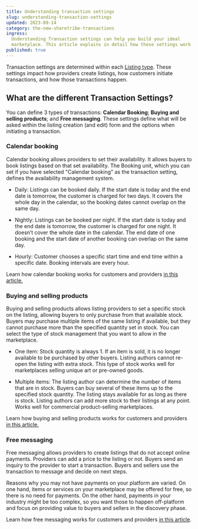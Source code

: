 ```yaml
---
title: Understanding transaction settings
slug: understanding-transaction-settings
updated: 2023-09-14
category: the-new-sharetribe-transactions
ingress:
  Understanding Transaction settings can help you build your ideal
  marketplace. This article explains in detail how these settings work.
published: true
---
```


Transaction settings are determined within each
[Listing type](https://www.sharetribe.com/docs/the-new-sharetribe/what-are-listing-types/).
These settings impact how providers create listings, how customers
initiate transactions, and how those transactions happen.

## What are the different Transaction Settings?

You can define 3 types of transactions: **Calendar Booking**; **Buying
and selling products**; and **Free messaging**. These settings define
what will be asked within the listing creation (and edit) form and the
options when initiating a transaction.

### Calendar booking

Calendar booking allows providers to set their availability. It allows
buyers to book listings based on that set availability. The Booking
unit, which you can set if you have selected "Calendar booking" as the
transaction setting, defines the availability management system.

- Daily: Listings can be booked daily. If the start date is today and
  the end date is tomorrow, the customer is charged for two days. It
  covers the whole day in the calendar, so the booking dates cannot
  overlap on the same day.

- Nightly: Listings can be booked per night. If the start date is today
  and the end date is tomorrow, the customer is charged for one night.
  It doesn’t cover the whole date in the calendar. The end date of one
  booking and the start date of another booking can overlap on the same
  day.

- Hourly: Customer chooses a specific start time and end time within a
  specific date. Booking intervals are every hour.

Learn how calendar booking works for customers and providers
[in this article.](https://www.sharetribe.com/docs/the-new-sharetribe/default-transaction-process-options/#calendar-booking)

### Buying and selling products

Buying and selling products allows listing providers to set a specific
stock on the listing, allowing buyers to only purchase from that
available stock. Buyers may purchase multiple items of the same listing
if available, but they cannot purchase more than the specified quantity
set in stock. You can select the type of stock management that you want
to allow in the marketplace.

- One item: Stock quantity is always 1. If an item is sold, it is no
  longer available to be purchased by other buyers. Listing authors
  cannot re-open the listing with extra stock. This type of stock works
  well for marketplaces selling unique art or pre-owned goods.

- Multiple items: The listing author can determine the number of items
  that are in stock. Buyers can buy several of these items up to the
  specified stock quantity. The listing stays available for as long as
  there is stock. Listing authors can add more stock to their listings
  at any point. Works well for commercial product-selling marketplaces.

Learn how buying and selling products works for customers and providers
[in this article.](https://www.sharetribe.com/docs/the-new-sharetribe/default-transaction-process-options/#buying-and-selling-products)

### Free messaging

Free messaging allows providers to create listings that do not accept
online payments. Providers can add a price to the listing or not. Buyers
send an inquiry to the provider to start a transaction. Buyers and
sellers use the transaction to message and decide on next steps.

Reasons why you may not have payments on your platform are varied. On
one hand, items or services on your marketplace may be offered for free,
so there is no need for payments. On the other hand, payments in your
industry might be too complex, so you want those to happen off-platform
and focus on providing value to buyers and sellers in the discovery
phase.

Learn how free messaging works for customers and providers
[in this article](https://www.sharetribe.com/docs/the-new-sharetribe/default-transaction-process-options/#free-messaging).
